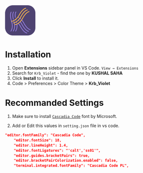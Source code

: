 <h1 align="Left">
  <br>
    <img src="https://github.com/krbfx/krbviolet/blob/main/icon.png" alt="logo" width="100">
</h1>

# Installation

1. Open **Extensions** sidebar panel in VS Code. `View → Extensions`
2. Search for `Krb_Violet` - find the one by **KUSHAL SAHA**
3. Click **Install** to install it.
4. Code > Preferences > Color Theme > **Krb_Violet**

# Recommanded Settings
1. Make sure to install [`Cascadia Code`](https://github.com/microsoft/cascadia-code) font by Microsoft.

2. Add or Edit this values in `setting.json` file in vs code.
```json
"editor.fontFamily": "Cascadia Code",
    "editor.fontSize": 18,
    "editor.lineHeight": 1.4,
    "editor.fontLigatures": "'calt','ss01'",
    "editor.guides.bracketPairs": true,
    "editor.bracketPairColorization.enabled": false,
    "terminal.integrated.fontFamily": "Cascadia Code PL",
```
